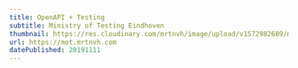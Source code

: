 ```yaml
---
title: OpenAPI + Testing
subtitle: Ministry of Testing Eindhoven
thumbnail: https://res.cloudinary.com/mrtnvh/image/upload/v1572982689/mrtnvh.com/mot-eindhoven.jpg
url: https://mot.mrtnvh.com
datePublished: 20191111
---
```

